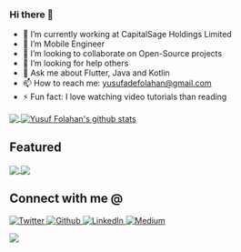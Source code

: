### Hi there 👋

- 🔭 I’m currently working at CapitalSage Holdings Limited 
- 🌱 I’m Mobile Engineer
- 👯 I’m looking to collaborate on Open-Source projects
- 🤔 I’m looking for help others
- 💬 Ask me about Flutter, Java and Kotlin
- 📫 How to reach me: yusufadefolahan@gmail.com
- ⚡ Fun fact: I love watching video tutorials than reading

<a href="https://github.com/sanxy">
  <img align="center" src="https://github-readme-stats.vercel.app/api/top-langs/?username=sanxy&theme=light" />
  </a>
  <a href="https://github.com/sanxy">
 <img align="center" src="https://github-readme-stats.vercel.app/api?username=sanxy&show_icons=true&theme=light&line_height=27" alt="Yusuf Folahan's github stats"/>
</a>
  
## Featured

<a href="https://github.com/sanxy/Flutter-Clones">
  <img align="center" src="https://github-readme-stats.vercel.app/api/pin/?username=sanxy&repo=Flutter-Clones&theme=light" />

</a>

<a href="https://github.com/sanxy/Kotlin-Clones">
  <img align="center" src="https://github-readme-stats.vercel.app/api/pin/?username=sanxy&repo=Kotlin-Clones&theme=light" />

</a>



## Connect with me @

<p><a href="https://twitter.com/wsanxy" target="_blank"><img alt="Twitter" src="https://img.shields.io/badge/twitter-%231DA1F2.svg?&style=for-the-badge&logo=twitter&logoColor=white" />
<a href="https://github.com/sanxy" target="_blank"><img alt="Github" src="https://img.shields.io/badge/GitHub-%2312100E.svg?&style=for-the-badge&logo=Github&logoColor=white" />
 <a href="https://www.linkedin.com/in/sanxy" target="_blank"><img alt="LinkedIn" src="https://img.shields.io/badge/linkedin-%230077B5.svg?&style=for-the-badge&logo=linkedin&logoColor=white" />
<a href="https://medium.com/@folahan" target="_blank"><img alt="Medium" src="https://img.shields.io/badge/medium-%2312100E.svg?&style=for-the-badge&logo=medium&logoColor=white" /></a></p>
 <img src="https://profile-counter.glitch.me/sanxy/count.svg" />
  
